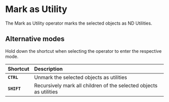 # Mark as Utility

The Mark as Utility operator marks the selected objects as ND Utilities.

## Alternative modes

Hold down the shortcut when selecting the operator to enter the respective mode.

| Shortcut | Description |
| :--- | :--- |
| **`CTRL`** | Unmark the selected objects as utilities |
| **`SHIFT`** | Recursively mark all children of the selected objects as utilities |